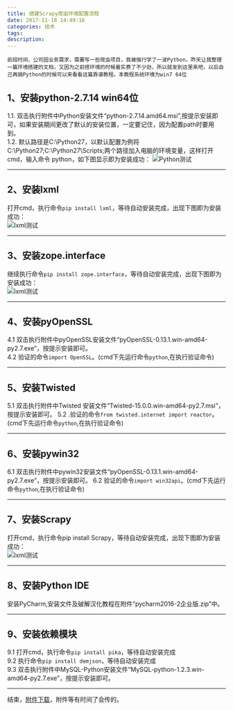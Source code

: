 ```yaml
---
title: 搭建Scrapy爬虫环境配置流程
date: 2017-11-18 14:49:16
categories: 技术
tags:
description:
---
```

  

`前段时间，公司因业务需求，需要写一些爬虫项目，我被强行学了一波Python，昨天让我整理一篇环境搭建的文档，又因为之前搭环境的时候着实费了不少劲，所以就发到这里来吧，以后自己再搞Python的时候可以来看看这篇靠谱教程。本教程系统环境为win7 64位`  
  

## 1、安装python-2.7.14 win64位  

1.1. 双击执行附件中Python安装文件“python-2.7.14.amd64.msi”,按提示安装即可，如果安装期间更改了默认的安装位置，一定要记住，因为配置path时要用到。  
1.2. 默认路径是C:\Python27，以默认配置为例将 C:\Python27;C:\Python27\Scripts;两个路径加入电脑的环境变量，这样打开cmd，输入命令 python，如下图显示即为安装成功：
![Python测试](http://oyzg3m24h.bkt.clouddn.com/Python-test.png)  

--------------------------------------  

## 2、安装lxml  

打开cmd，执行命令`pip install lxml`，等待自动安装完成，出现下图即为安装成功：  
![lxml测试](http://oyzg3m24h.bkt.clouddn.com/lxml-test.png)  

---------------------------------------  

## 3、安装zope.interface  

继续执行命令`pip install zope.interface`，等待自动安装完成，出现下图即为安装成功：  
![lxml测试](http://oyzg3m24h.bkt.clouddn.com/zope.interface-test.png)  

----------------------------------------  

## 4、安装pyOpenSSL  

4.1 双击执行附件中pyOpenSSL安装文件“pyOpenSSL-0.13.1.win-amd64-py2.7.exe”，按提示安装即可。  
4.2 验证的命令`import OpenSSL`。(cmd下先运行命令`python`,在执行验证命令)  

-----------------------------------------  

## 5、安装Twisted  

5.1 双击执行附件中Twisted 安装文件“Twisted-15.0.0.win-amd64-py2.7.msi”，按提示安装即可。
5.2 .验证的命令`from twisted.internet import reactor`。(cmd下先运行命令`python`,在执行验证命令)  

-----------------------------------------  

## 6、安装pywin32  

6.1 双击执行附件中pywin32安装文件“pyOpenSSL-0.13.1.win-amd64-py2.7.exe”，按提示安装即可。
6.2 验证的命令`import win32api`。(cmd下先运行命令`python`,在执行验证命令)  

------------------------------------------  

## 7、安装Scrapy  

打开cmd，执行命令pip install Scrapy，等待自动安装完成，出现下图即为安装成功：  
![lxml测试](http://oyzg3m24h.bkt.clouddn.com/zope.interface-test.png)  

------------------------------------------  

## 8、安装Python IDE  

安装PyCharm,安装文件及破解汉化教程在附件“pycharm2016-2企业版.zip”中。  

------------------------------------------  

## 9、安装依赖模块  

9.1 打开cmd，执行命令`pip install pika`，等待自动安装完成  
9.2 执行命令`pip install demjson`，等待自动安装完成  
9.3 双击执行附件中MySQL-Python安装文件“MySQL-python-1.2.3.win-amd64-py2.7.exe”，按提示安装即可。  

------------------------------------------  

结束，<a href="http://huliuliu.top/about.html" target="_blank">附件下载</a>，附件等有时间了会传的。
